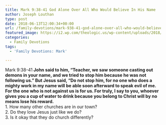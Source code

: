 ```yaml
---
title: Mark 9:38-41 God Alone Over All Who Would Believe In His Name
author: Joseph Louthan
type: post
date: 2018-06-13T12:00:34+00:00
url: /family-devotions/mark-938-41-god-alone-over-all-who-would-believe-in-his-name/
featured_image: https://i2.wp.com/theologic.us/wp-content/uploads/2018/06/1493chicagochur_00000000902.jpg?resize=575%2C330
categories:
  - Family Devotions
tags:
  - 'Family Devotions: Mark'

---
```

<div>
  Mark 9:38-41<strong> John said to him, “Teacher, we saw someone casting out demons in your name, and we tried to stop him because he was not following us.” But Jesus said, “Do not stop him, for no one who does a mighty work in my name will be able soon afterward to speak evil of me. For the one who is not against us is for us. For truly, I say to you, whoever gives you a cup of water to drink because you belong to Christ will by no means lose his reward.</strong>
</div>

<div>
</div>

<div>
  1. How many other churches are in our town?
</div>

<div>
</div>

<div>
</div>

<div>
  2. Do they love Jesus just like we do?
</div>

<div>
</div>

<div>
</div>

<div>
  3. Is it okay that they do church differently?
</div>
